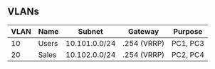 ## VLANs

| VLAN | Name        | Subnet           | Gateway       | Purpose     |
|------|-------------|------------------|---------------|-------------|
| 10   | Users       | 10.101.0.0/24    | .254 (VRRP)   | PC1, PC3    |
| 20   | Sales       | 10.102.0.0/24    | .254 (VRRP)   | PC2, PC4    |

